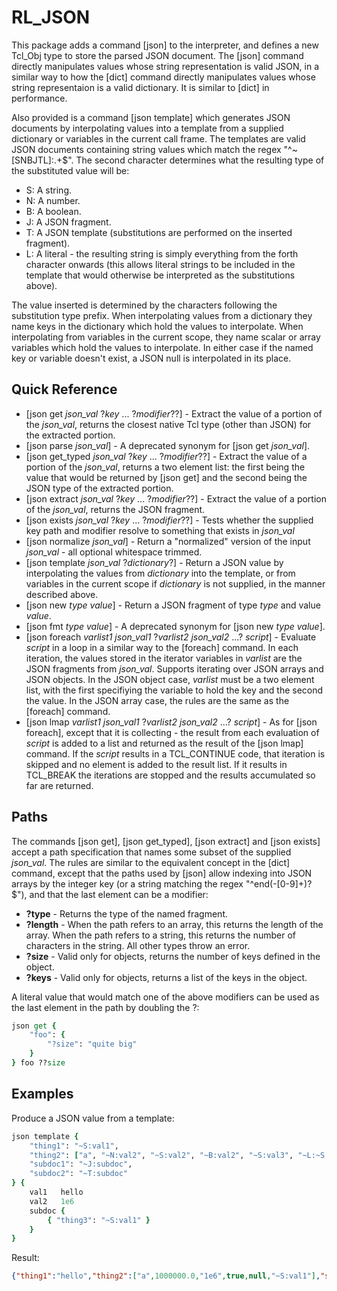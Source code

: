 RL_JSON
=======

This package adds a command [json] to the interpreter, and defines a new
Tcl_Obj type to store the parsed JSON document.  The [json] command directly
manipulates values whose string representation is valid JSON, in a similar
way to how the [dict] command directly manipulates values whose string
representaion is a valid dictionary.  It is similar to [dict] in performance.

Also provided is a command [json template] which generates JSON documents
by interpolating values into a template from a supplied dictionary or
variables in the current call frame.  The templates are valid JSON documents
containing string values which match the regex "^~[SNBJTL]:.+$".  The second
character determines what the resulting type of the substituted value will be:
* S: A string.
* N: A number.
* B: A boolean.
* J: A JSON fragment.
* T: A JSON template (substitutions are performed on the inserted fragment).
* L: A literal - the resulting string is simply everything from the forth character onwards (this allows literal strings to be included in the template that would otherwise be interpreted as the substitutions above).

The value inserted is determined by the characters following the substitution
type prefix.  When interpolating values from a dictionary they name keys in the
dictionary which hold the values to interpolate.  When interpolating from
variables in the current scope, they name scalar or array variables which hold
the values to interpolate.  In either case if the named key or variable doesn't
exist, a JSON null is interpolated in its place.

Quick Reference
---------------
* [json get *json_val* ?*key* ... ?*modifier*??]  - Extract the value of a portion of the *json_val*, returns the closest native Tcl type (other than JSON) for the extracted portion.
* [json parse *json_val*]  - A deprecated synonym for [json get *json_val*].
* [json get_typed *json_val* ?*key* ... ?*modifier*??]  - Extract the value of a portion of the *json_val*, returns a two element list: the first being the value that would be returned by [json get] and the second being the JSON type of the extracted portion.
* [json extract *json_val* ?*key* ... ?*modifier*??]  - Extract the value of a portion of the *json_val*, returns the JSON fragment.
* [json exists *json_val* ?*key* ... ?*modifier*??]  - Tests whether the supplied key path and modifier resolve to something that exists in *json_val*
* [json normalize *json_val*]  - Return a "normalized" version of the input *json_val* - all optional whitespace trimmed.
* [json template *json_val* ?*dictionary*?]  - Return a JSON value by interpolating the values from *dictionary* into the template, or from variables in the current scope if *dictionary* is not supplied, in the manner described above.
* [json new *type* *value*]  - Return a JSON fragment of type *type* and value *value*.
* [json fmt *type* *value*]  - A deprecated synonym for [json new *type* *value*].
* [json foreach *varlist1* *json_val1* ?*varlist2* *json_val2* ...? *script*]  - Evaluate *script* in a loop in a similar way to the [foreach] command.  In each iteration, the values stored in the iterator variables in *varlist* are the JSON fragments from *json_val*.  Supports iterating over JSON arrays and JSON objects.  In the JSON object case, *varlist* must be a two element list, with the first specifiying the variable to hold the key and the second the value.  In the JSON array case, the rules are the same as the [foreach] command.
* [json lmap *varlist1* *json_val1* ?*varlist2* *json_val2* ...? *script*]  - As for [json foreach], except that it is collecting - the result from each evaluation of *script* is added to a list and returned as the result of the [json lmap] command.  If the *script* results in a TCL_CONTINUE code, that iteration is skipped and no element is added to the result list.  If it results in TCL_BREAK the iterations are stopped and the results accumulated so far are returned.

Paths
-----

The commands [json get], [json get_typed], [json extract] and [json exists]
accept a path specification that names some subset of the supplied *json_val*.
The rules are similar to the equivalent concept in the [dict] command, except
that the paths used by [json] allow indexing into JSON arrays by the integer
key (or a string matching the regex "^end(-[0-9]+)?$"), and that the last
element can be a modifier:
* **?type** - Returns the type of the named fragment.
* **?length** - When the path refers to an array, this returns the length of the array.  When the path refers to a string, this returns the number of characters in the string.  All other types throw an error.
* **?size** - Valid only for objects, returns the number of keys defined in the object.
* **?keys** - Valid only for objects, returns a list of the keys in the object.

A literal value that would match one of the above modifiers can be used as the last element in the path by doubling the ?:

~~~tcl
json get {
    "foo": {
        "?size": "quite big"
    }
} foo ??size
~~~

Examples
--------

Produce a JSON value from a template:
~~~tcl
json template {
    "thing1": "~S:val1",
    "thing2": ["a", "~N:val2", "~S:val2", "~B:val2", "~S:val3", "~L:~S:val1"],
    "subdoc1": "~J:subdoc",
    "subdoc2": "~T:subdoc"
} {
    val1   hello
    val2   1e6
    subdoc {
        { "thing3": "~S:val1" }
    }
}
~~~
Result:
~~~json
{"thing1":"hello","thing2":["a",1000000.0,"1e6",true,null,"~S:val1"],"subdoc1":{"thing3":"~S:val1"},{"thing3":"hello"}}
~~~

